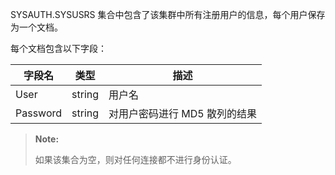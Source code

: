 
SYSAUTH.SYSUSRS 集合中包含了该集群中所有注册用户的信息，每个用户保存为一个文档。

每个文档包含以下字段：

| 字段名   |   类型   |  描述                           |
|----------|----------|---------------------------------|
| User     |   string |  用户名                         |
| Password |   string |  对用户密码进行 MD5 散列的结果  |

> **Note:**
>
> 如果该集合为空，则对任何连接都不进行身份认证。


